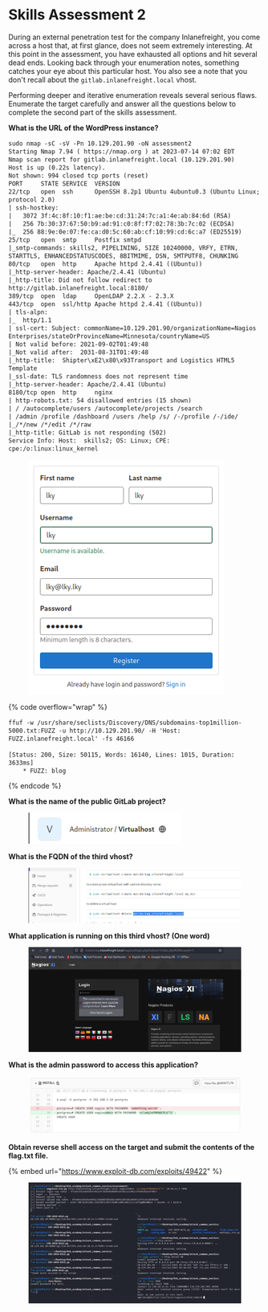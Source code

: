# Skills Assessment 2

During an external penetration test for the company Inlanefreight, you come across a host that, at first glance, does not seem extremely interesting. At this point in the assessment, you have exhausted all options and hit several dead ends. Looking back through your enumeration notes, something catches your eye about this particular host. You also see a note that you don't recall about the `gitlab.inlanefreight.local` vhost.

Performing deeper and iterative enumeration reveals several serious flaws. Enumerate the target carefully and answer all the questions below to complete the second part of the skills assessment.



**What is the URL of the WordPress instance?**

```
sudo nmap -sC -sV -Pn 10.129.201.90 -oN assessment2
Starting Nmap 7.94 ( https://nmap.org ) at 2023-07-14 07:02 EDT
Nmap scan report for gitlab.inlanefreight.local (10.129.201.90)
Host is up (0.22s latency).
Not shown: 994 closed tcp ports (reset)
PORT     STATE SERVICE  VERSION
22/tcp   open  ssh      OpenSSH 8.2p1 Ubuntu 4ubuntu0.3 (Ubuntu Linux; protocol 2.0)
| ssh-hostkey: 
|   3072 3f:4c:8f:10:f1:ae:be:cd:31:24:7c:a1:4e:ab:84:6d (RSA)
|   256 7b:30:37:67:50:b9:ad:91:c0:8f:f7:02:78:3b:7c:02 (ECDSA)
|_  256 88:9e:0e:07:fe:ca:d0:5c:60:ab:cf:10:99:cd:6c:a7 (ED25519)
25/tcp   open  smtp     Postfix smtpd
|_smtp-commands: skills2, PIPELINING, SIZE 10240000, VRFY, ETRN, STARTTLS, ENHANCEDSTATUSCODES, 8BITMIME, DSN, SMTPUTF8, CHUNKING
80/tcp   open  http     Apache httpd 2.4.41 ((Ubuntu))
|_http-server-header: Apache/2.4.41 (Ubuntu)
|_http-title: Did not follow redirect to http://gitlab.inlanefreight.local:8180/
389/tcp  open  ldap     OpenLDAP 2.2.X - 2.3.X
443/tcp  open  ssl/http Apache httpd 2.4.41 ((Ubuntu))
| tls-alpn: 
|_  http/1.1
| ssl-cert: Subject: commonName=10.129.201.90/organizationName=Nagios Enterprises/stateOrProvinceName=Minnesota/countryName=US
| Not valid before: 2021-09-02T01:49:48
|_Not valid after:  2031-08-31T01:49:48
|_http-title:  Shipter\xE2\x80\x93Transport and Logistics HTML5 Template 
|_ssl-date: TLS randomness does not represent time
|_http-server-header: Apache/2.4.41 (Ubuntu)
8180/tcp open  http     nginx
| http-robots.txt: 54 disallowed entries (15 shown)
| / /autocomplete/users /autocomplete/projects /search 
| /admin /profile /dashboard /users /help /s/ /-/profile /-/ide/ 
|_/*/new /*/edit /*/raw
|_http-title: GitLab is not responding (502)
Service Info: Host:  skills2; OS: Linux; CPE: cpe:/o:linux:linux_kernel
```

<figure><img src="../../.gitbook/assets/image (14) (2).png" alt=""><figcaption></figcaption></figure>

{% code overflow="wrap" %}
```
ffuf -w /usr/share/seclists/Discovery/DNS/subdomains-top1million-5000.txt:FUZZ -u http://10.129.201.90/ -H 'Host: FUZZ.inlanefreight.local' -fs 46166

[Status: 200, Size: 50115, Words: 16140, Lines: 1015, Duration: 3633ms]
    * FUZZ: blog
```
{% endcode %}

**What is the name of the public GitLab project?**

<figure><img src="../../.gitbook/assets/image (7).png" alt=""><figcaption></figcaption></figure>

**What is the FQDN of the third vhost?**

<figure><img src="../../.gitbook/assets/image (19) (3).png" alt=""><figcaption></figcaption></figure>

**What application is running on this third vhost? (One word)**

<figure><img src="../../.gitbook/assets/image (18) (2).png" alt=""><figcaption></figcaption></figure>

**What is the admin password to access this application?**

<figure><img src="../../.gitbook/assets/image (4).png" alt=""><figcaption></figcaption></figure>

**Obtain reverse shell access on the target and submit the contents of the flag.txt file.**

{% embed url="https://www.exploit-db.com/exploits/49422" %}

<figure><img src="../../.gitbook/assets/image (10).png" alt=""><figcaption></figcaption></figure>
